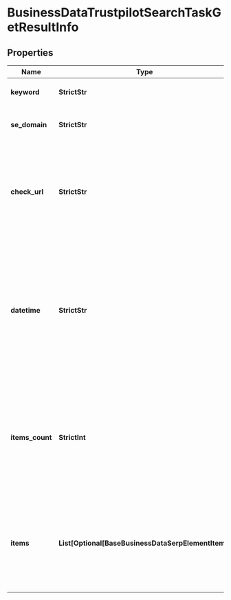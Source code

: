 # BusinessDataTrustpilotSearchTaskGetResultInfo


## Properties

| Name | Type | Description | Notes |
|------------ | ------------- | ------------- | -------------|
**keyword** | **StrictStr** | keyword in a POST array |[optional]|
**se_domain** | **StrictStr** | search engine domain in a POST array |[optional]|
**check_url** | **StrictStr** | direct URL to search engine results<br>you can use it to make sure that we provided accurate results |[optional]|
**datetime** | **StrictStr** | date and time when the result was received<br>in the UTC format: “yyyy-mm-dd hh-mm-ss +00:00”<br>example:<br>2019-11-15 12:57:46 +00:00 |[optional]|
**items_count** | **StrictInt** | the number of items in the results array<br>you can get more results by using the depth parameter when setting a task |[optional]|
**items** | **List[Optional[BaseBusinessDataSerpElementItem]]** | found reviews<br>you can get more results by using the depth parameter when setting a task |[optional]|